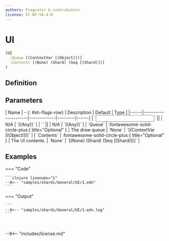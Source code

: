 ```yaml
---
authors: Fragcolor & contributors
license: CC-BY-SA-4.0
---
```



# UI

```clojure
(UI
  :Queue [(ContextVar [(Object)])]
  :Contents [(None) (Shard) (Seq [(Shard)])]
)
```


## Definition




## Parameters

<div class="sh-parameters" markdown="1">
| Name | - {: #sh-flags-row} | Description | Default | Type |
|------|---------------------|-------------|---------|------|
| `<input>` || | N/A | `[(Any)]` |
| `<output>` || | N/A | `[(Any)]` |
| `Queue` | :fontawesome-solid-circle-plus:{ title="Optional" } | The draw queue | `None` | `[(ContextVar [(Object)])]` |
| `Contents` | :fontawesome-solid-circle-plus:{ title="Optional" } | The UI contents. | `None` | `[(None) (Shard) (Seq [(Shard)])]` |

</div>

## Examples

=== "Code"

    ```clojure linenums="1"
    --8<-- "samples/shards/General/UI/1.edn"
    ```

=== "Output"

    ```
    --8<-- "samples/shards/General/UI/1.edn.log"
    ```
&nbsp;

--8<-- "includes/license.md"
